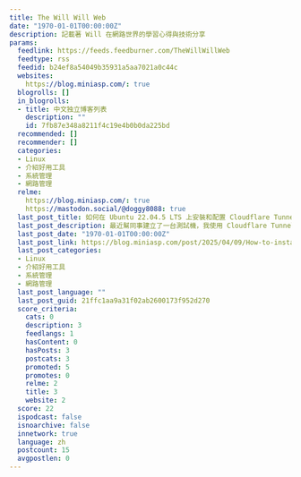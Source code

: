 ```yaml
---
title: The Will Will Web
date: "1970-01-01T00:00:00Z"
description: 記載著 Will 在網路世界的學習心得與技術分享
params:
  feedlink: https://feeds.feedburner.com/TheWillWillWeb
  feedtype: rss
  feedid: b24ef8a54049b35931a5aa7021a0c44c
  websites:
    https://blog.miniasp.com/: true
  blogrolls: []
  in_blogrolls:
  - title: 中文独立博客列表
    description: ""
    id: 7fb87e348a8211f4c19e4b0b0da225bd
  recommended: []
  recommender: []
  categories:
  - Linux
  - 介紹好用工具
  - 系統管理
  - 網路管理
  relme:
    https://blog.miniasp.com/: true
    https://mastodon.social/@doggy8088: true
  last_post_title: 如何在 Ubuntu 22.04.5 LTS 上安裝和配置 Cloudflare Tunnel 服務
  last_post_description: 最近幫同事建立了一台測試機，我使用 Cloudflare Tunnel 提供客戶測試網址，這樣就不需要處理防火牆的種種瑣事，不但減少了許多管理上的麻煩，透過
  last_post_date: "1970-01-01T00:00:00Z"
  last_post_link: https://blog.miniasp.com/post/2025/04/09/How-to-install-and-configure-Cloudflare-Tunnel-service-on-Ubuntu
  last_post_categories:
  - Linux
  - 介紹好用工具
  - 系統管理
  - 網路管理
  last_post_language: ""
  last_post_guid: 21ffc1aa9a31f02ab2600173f952d270
  score_criteria:
    cats: 0
    description: 3
    feedlangs: 1
    hasContent: 0
    hasPosts: 3
    postcats: 3
    promoted: 5
    promotes: 0
    relme: 2
    title: 3
    website: 2
  score: 22
  ispodcast: false
  isnoarchive: false
  innetwork: true
  language: zh
  postcount: 15
  avgpostlen: 0
---
```

